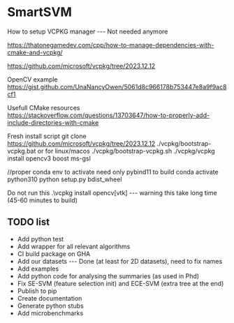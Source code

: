 # SmartSVM


How to setup VCPKG manager --- Not needed anymore

https://thatonegamedev.com/cpp/how-to-manage-dependencies-with-cmake-and-vcpkg/

https://github.com/microsoft/vcpkg/tree/2023.12.12

OpenCV example
https://gist.github.com/UnaNancyOwen/5061d8c966178b753447e8a9f9ac8cf1

Usefull CMake resources
https://stackoverflow.com/questions/13703647/how-to-properly-add-include-directories-with-cmake


Fresh install script
git clone https://github.com/microsoft/vcpkg/tree/2023.12.12
./vcpkg/bootstrap-vcpkg.bat    or for linux/macos   ./vcpkg/bootstrap-vcpkg.sh
./vcpkg/vcpkg install opencv3 boost ms-gsl

//proper conda env to activate need only pybind11 to build
conda activate python310
python setup.py bdist_wheel

Do not run this
.\vcpkg install opencv[vtk]   --- warning this take long time (45-60 minutes to build)


## TODO list

- Add python test
- Add wrapper for all relevant algorithms
- CI build package on GHA
- Add our datasets --- Done (at least for 2D datasets), need to fix names
- Add examples
- Add python code for analysing the summaries (as used in Phd)
- Fix SE-SVM (feature selection init) and ECE-SVM (extra tree at the end)
- Publish to pip
- Create documentation
- Generate python stubs
- Add microbenchmarks 